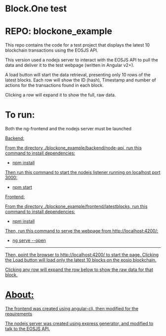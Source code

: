 # Block.One test
# REPO: blockone_example

This repo contains the code for a test project that displays the latest 10 blockchain transactions using the EOSJS API.

This version used a nodejs server to interact with the EOSJS API to pull the data and deliver it to the test webpage (written in Angular v2+).

A load button will start the data retrieval, presenting only 10 rows of the latest blocks.  Each row will show the ID (hash), Timestamp and number of actions for the transactions found in each block.

Clicking a row will expand it to show the full, raw data.

# To run:

Both the ng-frontend and the nodejs server must be launched


<u>Backend:

From the directory ./blockone_example/backend/node-api, run this command to install dependencies:

- npm install

Then run this command to start the nodejs listener running on localhost port 3000:

- npm start


<u>Frontend:

From the directory ./blockone_example/frontend/latestblocks, run this command to install dependencies:

- npm install

Then, run this command to serve the webpage from http://localhost:4200/:

- ng serve --open

___

Then, point the browser to http://localhost:4200/ to start the page.  Clicking the Load button will load only the latest 10 blocks on the eosio blockchain.

Clicking any row will expand the row below to show the raw data for that block.

# About:

The frontend was created using angular-cli, then modified for the requirements

The nodejs server was created using express generator, and modified to talk to the EOSJS API.
